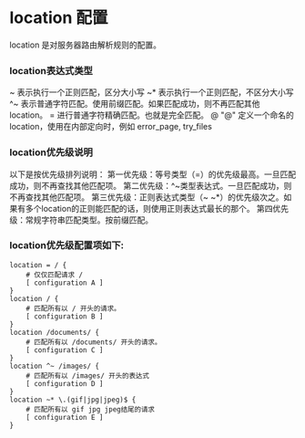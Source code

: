# location 配置

location 是对服务器路由解析规则的配置。

### location表达式类型

~ 表示执行一个正则匹配，区分大小写
~* 表示执行一个正则匹配，不区分大小写
^~ 表示普通字符匹配。使用前缀匹配。如果匹配成功，则不再匹配其他location。
= 进行普通字符精确匹配。也就是完全匹配。
@ "@" 定义一个命名的 location，使用在内部定向时，例如 error_page, try_files

### location优先级说明

以下是按优先级排列说明：
第一优先级：等号类型（=）的优先级最高。一旦匹配成功，则不再查找其他匹配项。
第二优先级：^~类型表达式。一旦匹配成功，则不再查找其他匹配项。
第三优先级：正则表达式类型（~ ~*）的优先级次之。如果有多个location的正则能匹配的话，则使用正则表达式最长的那个。
第四优先级：常规字符串匹配类型。按前缀匹配。

### location优先级配置项如下:

```nginx
location = / {
    # 仅仅匹配请求 /
    [ configuration A ]
}
location / {
    # 匹配所有以 / 开头的请求。
    [ configuration B ]
}
location /documents/ {
    # 匹配所有以 /documents/ 开头的请求。
    [ configuration C ]
}
location ^~ /images/ {
    # 匹配所有以 /images/ 开头的表达式
    [ configuration D ]
}
location ~* \.(gif|jpg|jpeg)$ {
    # 匹配所有以 gif jpg jpeg结尾的请求
    [ configuration E ]
}
```